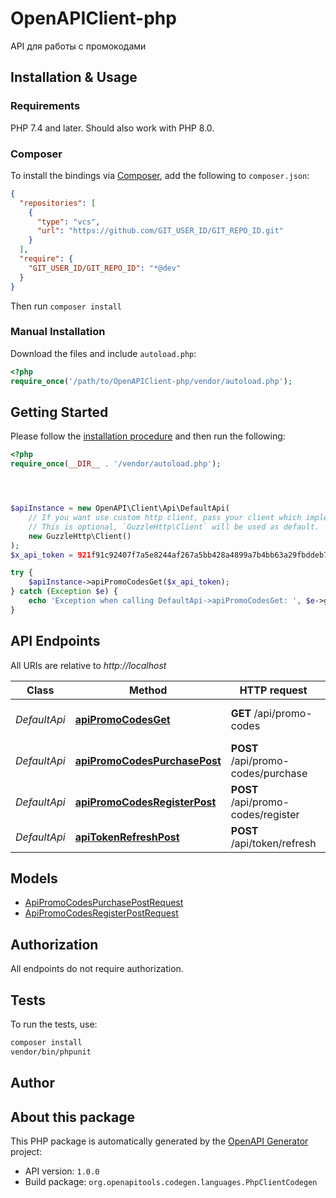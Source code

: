 # OpenAPIClient-php

API для работы с промокодами


## Installation & Usage

### Requirements

PHP 7.4 and later.
Should also work with PHP 8.0.

### Composer

To install the bindings via [Composer](https://getcomposer.org/), add the following to `composer.json`:

```json
{
  "repositories": [
    {
      "type": "vcs",
      "url": "https://github.com/GIT_USER_ID/GIT_REPO_ID.git"
    }
  ],
  "require": {
    "GIT_USER_ID/GIT_REPO_ID": "*@dev"
  }
}
```

Then run `composer install`

### Manual Installation

Download the files and include `autoload.php`:

```php
<?php
require_once('/path/to/OpenAPIClient-php/vendor/autoload.php');
```

## Getting Started

Please follow the [installation procedure](#installation--usage) and then run the following:

```php
<?php
require_once(__DIR__ . '/vendor/autoload.php');




$apiInstance = new OpenAPI\Client\Api\DefaultApi(
    // If you want use custom http client, pass your client which implements `GuzzleHttp\ClientInterface`.
    // This is optional, `GuzzleHttp\Client` will be used as default.
    new GuzzleHttp\Client()
);
$x_api_token = 921f91c92407f7a5e8244af267a5bb428a4899a7b4bb63a29fbddeb7d8ffb50b; // string

try {
    $apiInstance->apiPromoCodesGet($x_api_token);
} catch (Exception $e) {
    echo 'Exception when calling DefaultApi->apiPromoCodesGet: ', $e->getMessage(), PHP_EOL;
}

```

## API Endpoints

All URIs are relative to *http://localhost*

Class | Method | HTTP request | Description
------------ | ------------- | ------------- | -------------
*DefaultApi* | [**apiPromoCodesGet**](docs/Api/DefaultApi.md#apipromocodesget) | **GET** /api/promo-codes | Получить список промокодов
*DefaultApi* | [**apiPromoCodesPurchasePost**](docs/Api/DefaultApi.md#apipromocodespurchasepost) | **POST** /api/promo-codes/purchase | Покупка с промокодом
*DefaultApi* | [**apiPromoCodesRegisterPost**](docs/Api/DefaultApi.md#apipromocodesregisterpost) | **POST** /api/promo-codes/register | Регистрация по промокоду
*DefaultApi* | [**apiTokenRefreshPost**](docs/Api/DefaultApi.md#apitokenrefreshpost) | **POST** /api/token/refresh | Обновление токена

## Models

- [ApiPromoCodesPurchasePostRequest](docs/Model/ApiPromoCodesPurchasePostRequest.md)
- [ApiPromoCodesRegisterPostRequest](docs/Model/ApiPromoCodesRegisterPostRequest.md)

## Authorization
All endpoints do not require authorization.
## Tests

To run the tests, use:

```bash
composer install
vendor/bin/phpunit
```

## Author



## About this package

This PHP package is automatically generated by the [OpenAPI Generator](https://openapi-generator.tech) project:

- API version: `1.0.0`
- Build package: `org.openapitools.codegen.languages.PhpClientCodegen`
